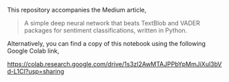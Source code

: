 This repository accompanies the Medium article,

> A simple deep neural network that beats TextBlob and VADER packages for sentiment classifications, written in Python.


Alternatively, you can find a copy of this notebook using the following Google Colab link,

https://colab.research.google.com/drive/1s3zl2AwMTAJPPbYpMmJiXul3bVd-L1CI?usp=sharing
